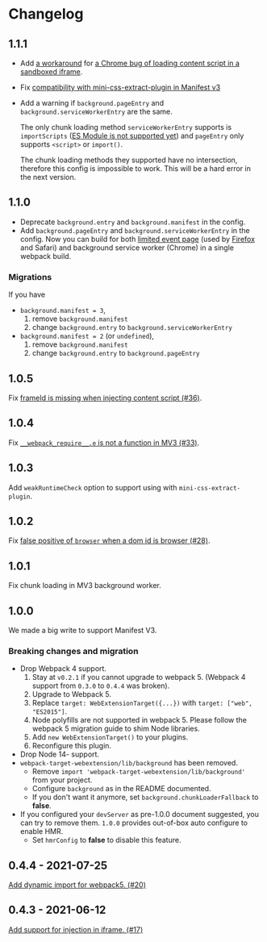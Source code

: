 # Changelog

## 1.1.1

- Add [a workaround](https://github.com/awesome-webextension/webpack-target-webextension/pull/42) for [a Chrome bug of loading content script in a sandboxed iframe](https://github.com/awesome-webextension/webpack-target-webextension/issues/41).
- Fix [compatibility with mini-css-extract-plugin in Manifest v3](https://github.com/awesome-webextension/webpack-target-webextension/issues/43)
- Add a warning if `background.pageEntry` and `background.serviceWorkerEntry` are the same.

  The only chunk loading method `serviceWorkerEntry` supports is  `importScripts` ([ES Module is not supported yet](https://github.com/awesome-webextension/webpack-target-webextension/issues/24)) and `pageEntry` only supports `<script>` or `import()`.

  The chunk loading methods they supported have no intersection, therefore this config is impossible to work. This will be a hard error in the next version.

## 1.1.0

- Deprecate `background.entry` and `background.manifest` in the config.
- Add `background.pageEntry` and `background.serviceWorkerEntry` in the config. Now you can build for both [limited event page](https://github.com/w3c/webextensions/issues/134) (used by [Firefox](https://developer.mozilla.org/en-US/docs/Mozilla/Add-ons/WebExtensions/Background_scripts) and Safari) and background service worker (Chrome) in a single webpack build.

### Migrations

If you have

- `background.manifest = 3`,
  1. remove `background.manifest`
  2. change `background.entry` to `background.serviceWorkerEntry`
- `background.manifest = 2` (or `undefined`),
  1. remove `background.manifest`
  2. change `background.entry` to `background.pageEntry`

## 1.0.5

Fix [frameId is missing when injecting content script (#36)](https://github.com/awesome-webextension/webpack-target-webextension/pull/36).

## 1.0.4

Fix [`__webpack_require__.e` is not a function in MV3 (#33)](https://github.com/awesome-webextension/webpack-target-webextension/issues/33).

## 1.0.3

Add `weakRuntimeCheck` option to support using with `mini-css-extract-plugin`.

## 1.0.2

Fix [false positive of `browser` when a dom id is browser (#28)](https://github.com/awesome-webextension/webpack-target-webextension/issues/28).

## 1.0.1

Fix chunk loading in MV3 background worker.

## 1.0.0

We made a big write to support Manifest V3.

### Breaking changes and migration

- Drop Webpack 4 support.
  1. Stay at `v0.2.1` if you cannot upgrade to webpack 5.
     (Webpack 4 support from `0.3.0` to `0.4.4` was broken).
  1. Upgrade to Webpack 5.
  1. Replace `target: WebExtensionTarget({...})` with `target: ["web", "ES2015"]`.
  1. Node polyfills are not supported in webpack 5.
     Please follow the webpack 5 migration guide to shim Node libraries.
  1. Add `new WebExtensionTarget()` to your plugins.
  1. Reconfigure this plugin.
- Drop Node 14- support.
- `webpack-target-webextension/lib/background` has been removed.
  - Remove `import 'webpack-target-webextension/lib/background'` from your project.
  - Configure `background` as in the README documented.
  - If you don't want it anymore, set `background.chunkLoaderFallback` to **false**.
- If you configured your `devServer` as pre-1.0.0 document suggested,
  you can try to remove them. `1.0.0` provides out-of-box auto configure to enable HMR.
  - Set `hmrConfig` to **false** to disable this feature.

## 0.4.4 - 2021-07-25

[Add dynamic import for webpack5. (#20)](https://github.com/awesome-webextension/webpack-target-webextension/pull/20)

## 0.4.3 - 2021-06-12

[Add support for injection in iframe. (#17)](https://github.com/awesome-webextension/webpack-target-webextension/pull/17)
